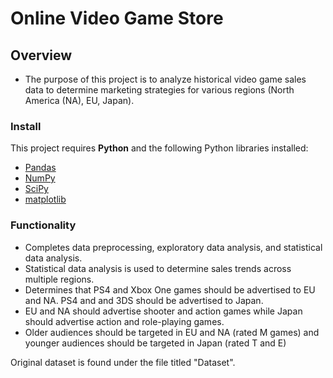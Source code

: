 # Online Video Game Store

## Overview

* The purpose of this project is to analyze historical video game sales data to determine marketing strategies for various regions (North America (NA), EU, Japan).

### Install

This project requires **Python** and the following Python libraries installed:

- [Pandas](http://pandas.pydata.org/)
- [NumPy](http://www.numpy.org/)
- [SciPy](https://scipy.org/)
- [matplotlib](http://matplotlib.org/)

### Functionality

* Completes data preprocessing, exploratory data analysis, and statistical data analysis.
* Statistical data analysis is used to determine sales trends across multiple regions. 
* Determines that PS4 and Xbox One games should be advertised to EU and NA. PS4 and and 3DS should be advertised to Japan.
* EU and NA should advertise shooter and action games while Japan should advertise action and role-playing games.
* Older audiences should be targeted in EU and NA (rated M games) and younger audiences should be targeted in Japan (rated T and E)


Original dataset is found under the file titled "Dataset".